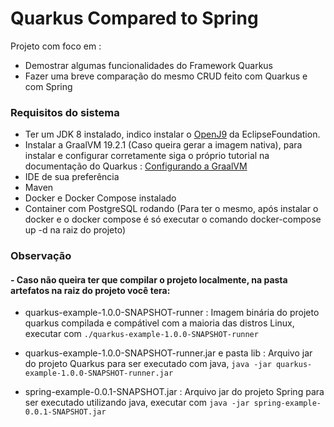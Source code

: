# Quarkus Compared to Spring
Projeto com foco em :
 - Demostrar algumas funcionalidades do Framework Quarkus
 - Fazer uma breve comparação do mesmo CRUD feito com Quarkus e com Spring
 
### Requisitos do sistema 

- Ter um JDK 8 instalado, indico instalar o [OpenJ9](https://www.eclipse.org/openj9/) da EclipseFoundation.
- Instalar a GraalVM 19.2.1 (Caso queira gerar a imagem nativa), para instalar e configurar corretamente siga o próprio 
tutorial na documentação do Quarkus : [Configurando a GraalVM](https://quarkus.io/guides/building-native-image#configuring-graalvm) 
- IDE de sua preferência
- Maven 
- Docker e Docker Compose instalado
- Container com PostgreSQL rodando (Para ter o mesmo, após instalar o docker e o docker compose é só executar o comando 
docker-compose up -d na raiz do projeto)

### Observação

#### -  Caso não queira ter que compilar o projeto localmente, na pasta artefatos na raiz do projeto você tera:

- quarkus-example-1.0.0-SNAPSHOT-runner : Imagem binária do projeto quarkus compilada e compátivel com a maioria das 
distros Linux, executar com `./quarkus-example-1.0.0-SNAPSHOT-runner` 

- quarkus-example-1.0.0-SNAPSHOT-runner.jar e pasta lib : Arquivo jar do projeto Quarkus para ser executado com java, 
`java -jar quarkus-example-1.0.0-SNAPSHOT-runner.jar`

- spring-example-0.0.1-SNAPSHOT.jar : Arquivo jar do projeto Spring para ser executado utilizando java, executar com 
`java -jar spring-example-0.0.1-SNAPSHOT.jar` 



